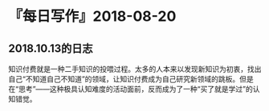 # 『每日写作』2018-08-20
## 2018.10.13的日志

知识付费就是一种二手知识的投喂过程。太多的人本来以发现新知识为初衷，找出自己“不知道自己不知道”的领域，让知识付费成为自己研究新领域的跳板。但是在“思考”——这种极具认知难度的活动面前，反而成为了一种“买了就是学过”的认知错觉。